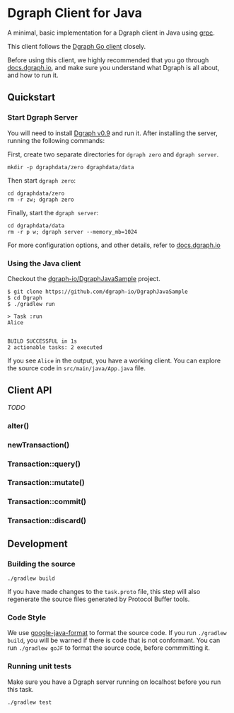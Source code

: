 # Dgraph Client for Java

A minimal, basic implementation for a Dgraph client in Java using [grpc].

[grpc]: https://grpc.io/

This client follows the [Dgraph Go client][goclient] closely.

[goclient]: https://github.com/dgraph-io/dgraph/tree/master/client

Before using this client, we highly recommended that you go through [docs.dgraph.io],
and make sure you understand what Dgraph is all about, and how to run it.

[docs.dgraph.io]:https://docs.dgraph.io

## Quickstart

### Start Dgraph Server
You will need to install [Dgraph v0.9][releases] and run it. After installing
the server, running the following commands:

[releases]: https://github.com/dgraph-io/dgraph/releases

First, create two separate directories for `dgraph zero` and `dgraph server`.

```
mkdir -p dgraphdata/zero dgraphdata/data
```

Then start `dgraph zero`:

```
cd dgraphdata/zero
rm -r zw; dgraph zero
```

Finally, start the `dgraph server`:

```
cd dgraphdata/data
rm -r p w; dgraph server --memory_mb=1024
```

For more configuration options, and other details, refer to [docs.dgraph.io]

### Using the Java client
Checkout the [dgraph-io/DgraphJavaSample] project.

[dgraph-io/DgraphJavaSample]: https://github.com/dgraph-io/DgraphJavaSample

```
$ git clone https://github.com/dgraph-io/DgraphJavaSample
$ cd Dgraph
$ ./gradlew run

> Task :run 
Alice


BUILD SUCCESSFUL in 1s
2 actionable tasks: 2 executed

```

If you see `Alice` in the output, you have a working client. You can explore the source code in `src/main/java/App.java` file.

## Client API
_TODO_
### alter()
### newTransaction()
### Transaction::query()
### Transaction::mutate()
### Transaction::commit()
### Transaction::discard()

## Development

### Building the source

```
./gradlew build
```
If you have made changes to the `task.proto` file, this step will also regenerate the source files
generated by Protocol Buffer tools.

### Code Style
We use [google-java-format] to format the source code. If you run `./gradlew build`, you will be warned
if there is code that is not conformant. You can run `./gradlew goJF` to format the source code, before
commmitting it.

[google-java-format]:https://github.com/google/google-java-format

### Running unit tests
Make sure you have a Dgraph server running on localhost before you run this task.

```
./gradlew test
```

